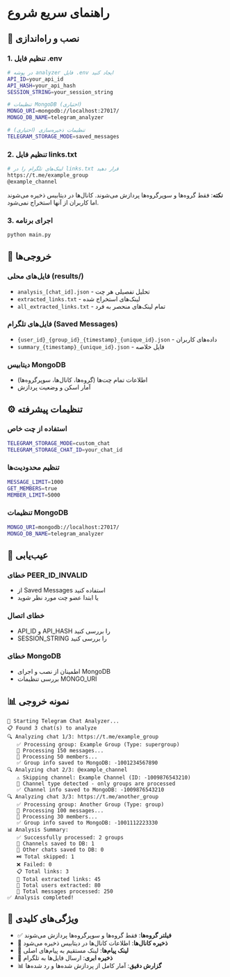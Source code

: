 # راهنمای سریع شروع

## 🚀 نصب و راه‌اندازی

### 1. تنظیم فایل .env
```bash
# در پوشه analyzer فایل .env ایجاد کنید
API_ID=your_api_id
API_HASH=your_api_hash
SESSION_STRING=your_session_string

# تنظیمات MongoDB (اختیاری)
MONGO_URI=mongodb://localhost:27017/
MONGO_DB_NAME=telegram_analyzer

# تنظیمات ذخیره‌سازی (اختیاری)
TELEGRAM_STORAGE_MODE=saved_messages
```

### 2. تنظیم فایل links.txt
```bash
# لینک‌های تلگرام را در links.txt قرار دهید
https://t.me/example_group
@example_channel
```

**نکته**: فقط گروه‌ها و سوپرگروه‌ها پردازش می‌شوند. کانال‌ها در دیتابیس ذخیره می‌شوند اما کاربران از آنها استخراج نمی‌شود.

### 3. اجرای برنامه
```bash
python main.py
```

## 📁 خروجی‌ها

### فایل‌های محلی (results/)
- `analysis_[chat_id].json` - تحلیل تفصیلی هر چت
- `extracted_links.txt` - لینک‌های استخراج شده
- `all_extracted_links.txt` - تمام لینک‌های منحصر به فرد

### فایل‌های تلگرام (Saved Messages)
- `{user_id}_{group_id}_{timestamp}_{unique_id}.json` - داده‌های کاربران
- `summary_{timestamp}_{unique_id}.json` - فایل خلاصه

### دیتابیس MongoDB
- اطلاعات تمام چت‌ها (گروه‌ها، کانال‌ها، سوپرگروه‌ها)
- آمار اسکن و وضعیت پردازش

## ⚙️ تنظیمات پیشرفته

### استفاده از چت خاص
```bash
TELEGRAM_STORAGE_MODE=custom_chat
TELEGRAM_STORAGE_CHAT_ID=your_chat_id
```

### تنظیم محدودیت‌ها
```bash
MESSAGE_LIMIT=1000
GET_MEMBERS=true
MEMBER_LIMIT=5000
```

### تنظیمات MongoDB
```bash
MONGO_URI=mongodb://localhost:27017/
MONGO_DB_NAME=telegram_analyzer
```

## 🔧 عیب‌یابی

### خطای PEER_ID_INVALID
- از Saved Messages استفاده کنید
- یا ابتدا عضو چت مورد نظر شوید

### خطای اتصال
- API_ID و API_HASH را بررسی کنید
- SESSION_STRING را بررسی کنید

### خطای MongoDB
- اطمینان از نصب و اجرای MongoDB
- بررسی تنظیمات MONGO_URI

## 📊 نمونه خروجی

```
🚀 Starting Telegram Chat Analyzer...
📋 Found 3 chat(s) to analyze
🔍 Analyzing chat 1/3: https://t.me/example_group
   ✅ Processing group: Example Group (Type: supergroup)
   📝 Processing 150 messages...
   👥 Processing 50 members...
   ✅ Group info saved to MongoDB: -1001234567890
🔍 Analyzing chat 2/3: @example_channel
   ⚠️ Skipping channel: Example Channel (ID: -1009876543210)
   📢 Channel type detected - only groups are processed
   ✅ Channel info saved to MongoDB: -1009876543210
🔍 Analyzing chat 3/3: https://t.me/another_group
   ✅ Processing group: Another Group (Type: group)
   📝 Processing 100 messages...
   👥 Processing 30 members...
   ✅ Group info saved to MongoDB: -1001112223330
📊 Analysis Summary:
   ✅ Successfully processed: 2 groups
   📢 Channels saved to DB: 1
   📝 Other chats saved to DB: 0
   ⏭️ Total skipped: 1
   ❌ Failed: 0
   📋 Total links: 3
   🔗 Total extracted links: 45
   👤 Total users extracted: 80
   💬 Total messages processed: 250
✅ Analysis completed!
```

## 🎯 ویژگی‌های کلیدی

- ✅ **فیلتر گروه‌ها**: فقط گروه‌ها و سوپرگروه‌ها پردازش می‌شوند
- 📢 **ذخیره کانال‌ها**: اطلاعات کانال‌ها در دیتابیس ذخیره می‌شود
- 🔗 **لینک پیام‌ها**: لینک مستقیم به پیام‌های اصلی
- 💾 **ذخیره ابری**: ارسال فایل‌ها به تلگرام
- 📊 **گزارش دقیق**: آمار کامل از پردازش شده‌ها و رد شده‌ها 